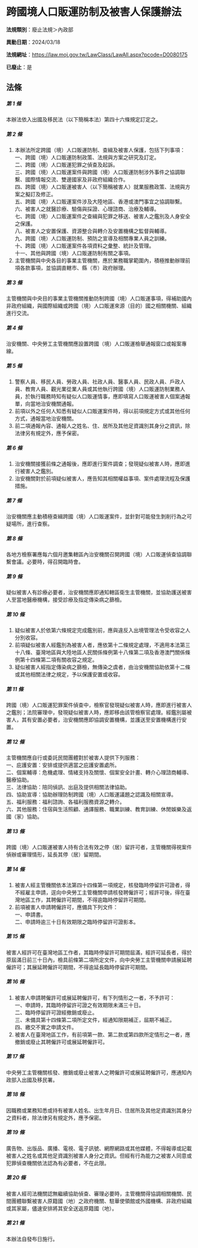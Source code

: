 # 跨國境人口販運防制及被害人保護辦法

**法規類別**：廢止法規＞內政部

**異動日期**：2024/03/18  

**法規網址**：https://law.moj.gov.tw/LawClass/LawAll.aspx?pcode=D0080175

**已廢止**：是



## 法條
##### 第 1 條
本辦法依入出國及移民法（以下簡稱本法）第四十六條規定訂定之。

##### 第 2 條
1. 本辦法所定跨國（境）人口販運防制、查緝及被害人保護，包括下列事項：  
一、跨國（境）人口販運防制政策、法規與方案之研究及訂定。  
二、跨國（境）人口販運犯罪之偵查及起訴。  
三、跨國（境）人口販運案件與跨國（境）人口販運防制涉外事件之協調聯繫、國際情報交流、雙邊國家及非政府組織合作。  
四、跨國（境）人口販運被害人（以下簡稱被害人）就業服務政策、法規與方案之擬訂及修正。  
五、跨國（境）人口販運案件涉及大陸地區、香港或澳門事宜之協調聯繫。  
六、被害人之就醫診療、驗傷與採證、心理諮商、治療及輔導。  
七、跨國（境）人口販運案件之查緝與犯罪之移送、被害人之鑑別及人身安全之保護。  
八、被害人之安置保護、資源整合與轉介及安置機構之監督與輔導。  
九、跨國（境）人口販運防制、預防之宣導及相關專業人員之訓練。  
十、跨國（境）人口販運案件各項資料之彙整、統計及管理。  
十一、其他與跨國（境）人口販運防制有關之事項。
1. 主管機關與中央各目的事業主管機關，應於業務職掌範圍內，積極推動辦理前項各款事項，並協調直轄市、縣（市）政府辦理。

##### 第 3 條
主管機關與中央目的事業主管機關推動防制跨國（境）人口販運事項，得補助國內非政府組織，與國際組織或跨國（境）人口販運來源（目的）國之相關機關、組織進行交流。

##### 第 4 條
治安機關、中央勞工主管機關應設置跨國（境）人口販運檢舉通報窗口或報案專線。

##### 第 5 條
1. 警察人員、移民人員、勞政人員、社政人員、醫事人員、民政人員、戶政人員、教育人員、觀光業從業人員或其他執行跨國（境）人口販運防制業務人員，於執行職務時知有疑似人口販運情事，應即填寫人口販運被害人個案通報單，向當地治安機關通報。
1. 前項以外之任何人知悉有疑似人口販運案件時，得以前項規定方式或其他任何方式，通報當地治安機關。
1. 前二項通報內容、通報人之姓名、住、居所及其他足資識別其身分之資訊，除法律另有規定外，應予保密。

##### 第 6 條
1. 治安機關接獲前條之通報後，應即進行案件調查；發現疑似被害人時，應即進行被害人之鑑別。
1. 治安機關對於前項疑似被害人，應告知其相關權益事項、案件處理流程及保護措施。

##### 第 7 條
治安機關應主動積極查緝跨國（境）人口販運案件，並針對可能發生剝削行為之可疑場所，進行查察。

##### 第 8 條
各地方檢察署應每六個月邀集轄區內治安機關召開跨國（境）人口販運偵查協調聯繫會議。必要時，得召開臨時會。

##### 第 9 條
疑似被害人有診療必要者，治安機關應即通知轄區衛生主管機關，並協助護送被害人至當地醫療機構，接受診療及指定傳染病之篩檢。

##### 第 10 條
1. 疑似被害人於依第六條規定完成鑑別前，應與違反入出境管理法令受收容之人分別收容。
1. 前項疑似被害人經鑑別為被害人者，應依第十二條規定處理，不適用本法第三十八條、臺灣地區與大陸地區人民關係條例第十八條第二項及香港澳門關係條例第十四條第二項有關收容之規定。
1. 疑似被害人經指定傳染病之篩檢，無傳染之虞者，由治安機關協助依第十二條或其他相關法律之規定，予以保護安置或收容。

##### 第 11 條
跨國（境）人口販運犯罪案件偵查中，檢察官發現疑似被害人時，應即進行被害人之鑑別；法院審理中，發現疑似被害人時，應即移由該管檢察官處理。經鑑別屬被害人，其有安置必要者，治安機關應即協調安置機構，並護送至安置機構進行安置。

##### 第 12 條
主管機關應自行或委託民間團體對於被害人提供下列服務：  
一、庇護安置：安排或提供適當之庇護安置處所。  
二、個案輔導：危機處理、情緒支持及關懷、個案安全計畫、轉介心理諮商輔導、醫療協助。  
三、法律協助：陪同偵訊、出庭及提供相關法律協助。  
四、協助宣導：協助辦理防制跨國（境）人口販運議題之認識及相關宣導。  
五、福利服務：福利諮詢、各福利服務資源之轉介。  
六、其他服務：住宿與生活照顧、通譯服務、職業訓練、教育訓練、休閒娛樂及返國（家）協助。

##### 第 13 條
跨國（境）人口販運被害人持有合法有效之停（居）留許可者，主管機關得視案件偵辦或審理情形，延長其停（居）留期間。

##### 第 14 條
1. 被害人經主管機關依本法第四十四條第一項規定，核發臨時停留許可證者，得不經雇主申請，逕向中央勞工主管機關申請核發聘僱許可；經許可後，得在臺灣地區工作，其聘僱許可期間，不得逾臨時停留許可期間。
1. 前項被害人申請聘僱許可，應備具下列文件：  
一、申請書。  
二、申請時逾三十日有效期限之臨時停留許可證影本。

##### 第 15 條
被害人經許可在臺灣地區工作者，其臨時停留許可期間屆滿，經許可延長者，得於原屆滿日前三十日內，檢具前條第二項所定文件，向中央勞工主管機關申請展延聘僱許可；其展延聘僱許可期間，不得逾延長臨時停留許可期間。

##### 第 16 條
1. 被害人申請聘僱許可或展延聘僱許可，有下列情形之一者，不予許可：  
一、申請時，其臨時停留許可證之有效期限未滿三十日。  
二、臨時停留許可證經撤銷或廢止。  
三、未備具第十四條第二項所定文件，經通知限期補正，屆期不補正。  
四、繳交不實之申請文件。
1. 被害人在臺灣地區工作，有前項第一款、第二款或第四款所定情形之一者，應撤銷或廢止其聘僱許可或展延聘僱許可。

##### 第 17 條
中央勞工主管機關核發、撤銷或廢止被害人之聘僱許可或展延聘僱許可，應通知內政部入出國及移民署。

##### 第 18 條
因職務或業務知悉或持有被害人姓名、出生年月日、住居所及其他足資識別其身分之資料者，除法律另有規定外，應予保密。

##### 第 19 條
廣告物、出版品、廣播、電視、電子訊號、網際網路或其他媒體，不得報導或記載被害人之姓名或其他足資識別被害人身分之資訊。但經有行為能力之被害人同意或犯罪偵查機關依法認為有必要者，不在此限。

##### 第 20 條
被害人經司法機關認無繼續協助偵查、審理必要時，主管機關得協調相關機關、民間團體聯繫被害人原籍國（地）之政府機關、駐華使領館或外國機構、非政府組織或其家屬，儘速安排將其安全送返原籍國（地）。

##### 第 21 條
本辦法自發布日施行。


